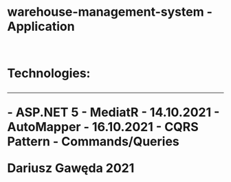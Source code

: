 # warehouse-management-system - Application 
<br />
<h1> Technologies:
  <hr />
  - ASP.NET 5
  - MediatR - 14.10.2021
  - AutoMapper - 16.10.2021
  - CQRS Pattern - Commands/Queries
 
  Dariusz Gawęda 2021
